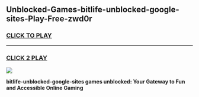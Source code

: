 
## Unblocked-Games-bitlife-unblocked-google-sites-Play-Free-zwd0r
<h3>
<a href="https://premium76.site?title=bitlife-unblocked-google-sites&ref=21A">CLICK TO PLAY</a></h3>
<hr>

<h3>
<a href="https://premium76.site?title=bitlife-unblocked-google-sites&ref=21A">CLICK 2 PLAY</a>
  
</h3>

<a href="https://premium76.site?title=bitlife-unblocked-google-sites&ref=21A"><img src="https://clearcache.store/games.png"></a>


**bitlife-unblocked-google-sites games unblocked: Your Gateway to Fun and Accessible Online Gaming**
